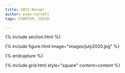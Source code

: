 ```yaml
---
title: 2023 Recap!
author: evan-cornett
tags: STARTUP, COVID

---
```

{% include section.html %} 


{% include figure.html image="images/july2020.jpg" %} 

{% endcapture %}

{% include grid.html style="square" content=content %}
